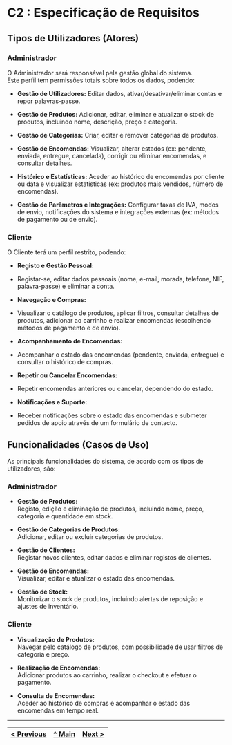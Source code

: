 # C2 : Especificação de Requisitos


## Tipos de Utilizadores (Atores)

### Administrador

O Administrador será responsável pela gestão global do sistema.  
Este perfil tem permissões totais sobre todos os dados, podendo:

- **Gestão de Utilizadores:** 
Editar dados, ativar/desativar/eliminar contas e repor palavras-passe.

- **Gestão de Produtos:** 
Adicionar, editar, eliminar e atualizar o stock de produtos, incluindo nome, descrição, preço e categoria.

- **Gestão de Categorias:** 
Criar, editar e remover categorias de produtos.

- **Gestão de Encomendas:** 
Visualizar, alterar estados (ex: pendente, enviada, entregue, cancelada), corrigir ou eliminar encomendas, e consultar detalhes.

- **Histórico e Estatísticas:** 
Aceder ao histórico de encomendas por cliente ou data e visualizar estatísticas (ex: produtos mais vendidos, número de encomendas).

- **Gestão de Parâmetros e Integrações:** 
Configurar taxas de IVA, modos de envio, notificações do sistema e integrações externas (ex: métodos de pagamento ou de envio).


### Cliente

O Cliente terá um perfil restrito, podendo:

- **Registo e Gestão Pessoal:**
- Registar-se, editar dados pessoais (nome, e-mail, morada, telefone, NIF, palavra-passe) e eliminar a conta.

- **Navegação e Compras:**
- Visualizar o catálogo de produtos, aplicar filtros, consultar detalhes de produtos, adicionar ao carrinho e realizar encomendas (escolhendo métodos de pagamento e de envio).

- **Acompanhamento de Encomendas:**
- Acompanhar o estado das encomendas (pendente, enviada, entregue) e consultar o histórico de compras.

- **Repetir ou Cancelar Encomendas:**
- Repetir encomendas anteriores ou cancelar, dependendo do estado.

- **Notificações e Suporte:**
- Receber notificações sobre o estado das encomendas e submeter pedidos de apoio através de um formulário de contacto.


## Funcionalidades (Casos de Uso)

As principais funcionalidades do sistema, de acordo com os tipos de utilizadores, são:

### Administrador

- **Gestão de Produtos:**  
  Registo, edição e eliminação de produtos, incluindo nome, preço, categoria e quantidade em stock.

- **Gestão de Categorias de Produtos:**  
  Adicionar, editar ou excluir categorias de produtos.

- **Gestão de Clientes:**  
  Registar novos clientes, editar dados e eliminar registos de clientes.

- **Gestão de Encomendas:**  
  Visualizar, editar e atualizar o estado das encomendas.

- **Gestão de Stock:**  
  Monitorizar o stock de produtos, incluindo alertas de reposição e ajustes de inventário.


### Cliente

- **Visualização de Produtos:**  
  Navegar pelo catálogo de produtos, com possibilidade de usar filtros de categoria e preço.

- **Realização de Encomendas:**  
  Adicionar produtos ao carrinho, realizar o checkout e efetuar o pagamento.

- **Consulta de Encomendas:**  
  Aceder ao histórico de compras e acompanhar o estado das encomendas em tempo real.



---
[< Previous](rei01.md) | [^ Main](/../../) | [Next >](rei03.md)
:--- | :---: | ---: 
